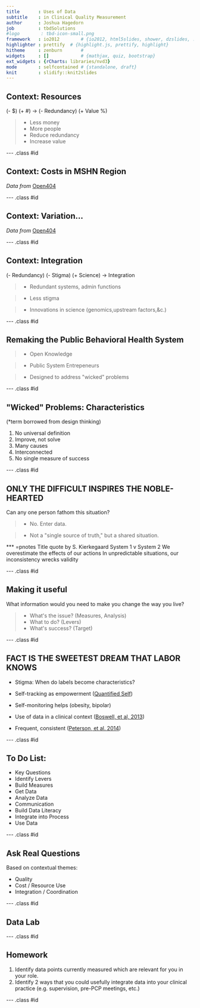 ```yaml
---
title       : Uses of Data
subtitle    : in Clinical Quality Measurement
author      : Joshua Hagedorn
job         : tbdSolutions
#logo        : tbd-icon-small.png
framework   : io2012        # {io2012, html5slides, shower, dzslides, ...}
highlighter : prettify  # {highlight.js, prettify, highlight}
hitheme     : zenburn       #      
widgets     : []            # {mathjax, quiz, bootstrap}
ext_widgets : {rCharts: libraries/nvd3}
mode        : selfcontained # {standalone, draft}
knit        : slidify::knit2slides
---
```




## Context: Resources
(- $) (+ #) -> (- Redundancy) (+ Value %)

>- Less money
>- More people
>- Reduce redundancy
>- Increase value

--- .class #id 

## Context: Costs in MSHN Region


<div id = 'chart31005322f0c' class = 'rChart nvd3'></div>
<script type='text/javascript'>
 $(document).ready(function(){
      drawchart31005322f0c()
    });
    function drawchart31005322f0c(){  
      var opts = {
 "dom": "chart31005322f0c",
"width":    800,
"height":    400,
"x": "FY",
"y": "CostInMillions",
"group": "ServiceType",
"type": "stackedAreaChart",
"id": "chart31005322f0c" 
},
        data = [
 {
 "X": 1,
"FY": 2006,
"ServiceType": "Care Coordination",
"CostInMillions":      42.613862,
"Cost1kSvd":     5353500.25 
},
{
 "X": 2,
"FY": 2006,
"ServiceType": "Crisis and Respite",
"CostInMillions":       6.931051,
"Cost1kSvd":      870735.05 
},
{
 "X": 3,
"FY": 2006,
"ServiceType": "Employment Services",
"CostInMillions":      30.669278,
"Cost1kSvd":     3852924.37 
},
{
 "X": 4,
"FY": 2006,
"ServiceType": "Equipment",
"CostInMillions":       1.036978,
"Cost1kSvd":      130273.62 
},
{
 "X": 5,
"FY": 2006,
"ServiceType": "Home & Community Based Services",
"CostInMillions":     130.055799,
"Cost1kSvd":    16338668.22 
},
{
 "X": 6,
"FY": 2006,
"ServiceType": "Hospital-based Services",
"CostInMillions":      30.287516,
"Cost1kSvd":     3804964.32 
},
{
 "X": 7,
"FY": 2006,
"ServiceType": "Medication",
"CostInMillions":        9.74048,
"Cost1kSvd":     1223678.39 
},
{
 "X": 8,
"FY": 2006,
"ServiceType": "Other",
"CostInMillions":       1.247035,
"Cost1kSvd":      156662.69 
},
{
 "X": 9,
"FY": 2006,
"ServiceType": "Outpatient Treatment",
"CostInMillions":      12.323178,
"Cost1kSvd":     1548137.94 
},
{
 "X": 10,
"FY": 2006,
"ServiceType": "Physical Health Services",
"CostInMillions":       8.868717,
"Cost1kSvd":     1114160.43 
},
{
 "X": 11,
"FY": 2006,
"ServiceType": "Screening & Assessment",
"CostInMillions":       9.032421,
"Cost1kSvd":     1134726.26 
},
{
 "X": 12,
"FY": 2006,
"ServiceType": "Transportation",
"CostInMillions":       2.321038,
"Cost1kSvd":      291587.69 
},
{
 "X": 13,
"FY": 2007,
"ServiceType": "Care Coordination",
"CostInMillions":       46.87062,
"Cost1kSvd":     5973062.32 
},
{
 "X": 14,
"FY": 2007,
"ServiceType": "Crisis and Respite",
"CostInMillions":       8.850937,
"Cost1kSvd":     1127938.96 
},
{
 "X": 15,
"FY": 2007,
"ServiceType": "Employment Services",
"CostInMillions":      31.269296,
"Cost1kSvd":     3984872.69 
},
{
 "X": 16,
"FY": 2007,
"ServiceType": "Equipment",
"CostInMillions":       0.391234,
"Cost1kSvd":       49857.78 
},
{
 "X": 17,
"FY": 2007,
"ServiceType": "Home & Community Based Services",
"CostInMillions":     138.880188,
"Cost1kSvd":    17698507.46 
},
{
 "X": 18,
"FY": 2007,
"ServiceType": "Hospital-based Services",
"CostInMillions":      27.125668,
"Cost1kSvd":     3456820.19 
},
{
 "X": 19,
"FY": 2007,
"ServiceType": "Medication",
"CostInMillions":       8.595706,
"Cost1kSvd":     1095413.02 
},
{
 "X": 20,
"FY": 2007,
"ServiceType": "Other",
"CostInMillions":       2.871638,
"Cost1kSvd":      365953.61 
},
{
 "X": 21,
"FY": 2007,
"ServiceType": "Outpatient Treatment",
"CostInMillions":      11.864475,
"Cost1kSvd":     1511975.91 
},
{
 "X": 22,
"FY": 2007,
"ServiceType": "Physical Health Services",
"CostInMillions":       8.589161,
"Cost1kSvd":     1094578.95 
},
{
 "X": 23,
"FY": 2007,
"ServiceType": "Screening & Assessment",
"CostInMillions":       9.531487,
"Cost1kSvd":     1214666.37 
},
{
 "X": 24,
"FY": 2007,
"ServiceType": "Transportation",
"CostInMillions":       1.056393,
"Cost1kSvd":      134623.81 
},
{
 "X": 25,
"FY": 2008,
"ServiceType": "Care Coordination",
"CostInMillions":      49.248123,
"Cost1kSvd":     6379290.54 
},
{
 "X": 26,
"FY": 2008,
"ServiceType": "Crisis and Respite",
"CostInMillions":       7.590687,
"Cost1kSvd":      983249.61 
},
{
 "X": 27,
"FY": 2008,
"ServiceType": "Employment Services",
"CostInMillions":      39.490188,
"Cost1kSvd":     5115309.33 
},
{
 "X": 28,
"FY": 2008,
"ServiceType": "Equipment",
"CostInMillions":       0.940484,
"Cost1kSvd":      121824.35 
},
{
 "X": 29,
"FY": 2008,
"ServiceType": "Home & Community Based Services",
"CostInMillions":     137.356028,
"Cost1kSvd":    17792231.61 
},
{
 "X": 30,
"FY": 2008,
"ServiceType": "Hospital-based Services",
"CostInMillions":      27.022979,
"Cost1kSvd":     3500385.88 
},
{
 "X": 31,
"FY": 2008,
"ServiceType": "Medication",
"CostInMillions":       8.679773,
"Cost1kSvd":     1124322.93 
},
{
 "X": 32,
"FY": 2008,
"ServiceType": "Other",
"CostInMillions":       0.392004,
"Cost1kSvd":       50777.72 
},
{
 "X": 33,
"FY": 2008,
"ServiceType": "Outpatient Treatment",
"CostInMillions":      12.003843,
"Cost1kSvd":     1554901.94 
},
{
 "X": 34,
"FY": 2008,
"ServiceType": "Physical Health Services",
"CostInMillions":       9.953256,
"Cost1kSvd":     1289281.87 
},
{
 "X": 35,
"FY": 2008,
"ServiceType": "Screening & Assessment",
"CostInMillions":       9.333895,
"Cost1kSvd":     1209053.76 
},
{
 "X": 36,
"FY": 2008,
"ServiceType": "Transportation",
"CostInMillions":       2.241453,
"Cost1kSvd":      290343.65 
},
{
 "X": 37,
"FY": 2009,
"ServiceType": "Care Coordination",
"CostInMillions":      49.210999,
"Cost1kSvd":     6149837.42 
},
{
 "X": 38,
"FY": 2009,
"ServiceType": "Crisis and Respite",
"CostInMillions":       8.149038,
"Cost1kSvd":     1018375.16 
},
{
 "X": 39,
"FY": 2009,
"ServiceType": "Employment Services",
"CostInMillions":      30.183907,
"Cost1kSvd":     3772045.36 
},
{
 "X": 40,
"FY": 2009,
"ServiceType": "Equipment",
"CostInMillions":       1.083057,
"Cost1kSvd":      135348.29 
},
{
 "X": 41,
"FY": 2009,
"ServiceType": "Home & Community Based Services",
"CostInMillions":     156.685168,
"Cost1kSvd":    19580750.81 
},
{
 "X": 42,
"FY": 2009,
"ServiceType": "Hospital-based Services",
"CostInMillions":      27.384664,
"Cost1kSvd":     3422227.44 
},
{
 "X": 43,
"FY": 2009,
"ServiceType": "Medication",
"CostInMillions":       9.961766,
"Cost1kSvd":     1244909.52 
},
{
 "X": 44,
"FY": 2009,
"ServiceType": "Other",
"CostInMillions":       0.554721,
"Cost1kSvd":       69322.79 
},
{
 "X": 45,
"FY": 2009,
"ServiceType": "Outpatient Treatment",
"CostInMillions":      13.971857,
"Cost1kSvd":     1746045.61 
},
{
 "X": 46,
"FY": 2009,
"ServiceType": "Physical Health Services",
"CostInMillions":       8.846238,
"Cost1kSvd":     1105503.37 
},
{
 "X": 47,
"FY": 2009,
"ServiceType": "Screening & Assessment",
"CostInMillions":       9.576346,
"Cost1kSvd":     1196744.06 
},
{
 "X": 48,
"FY": 2009,
"ServiceType": "Transportation",
"CostInMillions":       1.727071,
"Cost1kSvd":      215829.92 
},
{
 "X": 49,
"FY": 2010,
"ServiceType": "Care Coordination",
"CostInMillions":      50.757631,
"Cost1kSvd":      6373384.1 
},
{
 "X": 50,
"FY": 2010,
"ServiceType": "Crisis and Respite",
"CostInMillions":       8.088793,
"Cost1kSvd":     1015669.64 
},
{
 "X": 51,
"FY": 2010,
"ServiceType": "Employment Services",
"CostInMillions":       32.54015,
"Cost1kSvd":     4085905.32 
},
{
 "X": 52,
"FY": 2010,
"ServiceType": "Equipment",
"CostInMillions":       1.126856,
"Cost1kSvd":      141493.72 
},
{
 "X": 53,
"FY": 2010,
"ServiceType": "Home & Community Based Services",
"CostInMillions":     157.385646,
"Cost1kSvd":    19762135.36 
},
{
 "X": 54,
"FY": 2010,
"ServiceType": "Hospital-based Services",
"CostInMillions":      27.136653,
"Cost1kSvd":     3407414.99 
},
{
 "X": 55,
"FY": 2010,
"ServiceType": "Medication",
"CostInMillions":      11.888229,
"Cost1kSvd":     1492745.98 
},
{
 "X": 56,
"FY": 2010,
"ServiceType": "Other",
"CostInMillions":       0.606968,
"Cost1kSvd":       76213.96 
},
{
 "X": 57,
"FY": 2010,
"ServiceType": "Outpatient Treatment",
"CostInMillions":       15.84638,
"Cost1kSvd":     1989751.38 
},
{
 "X": 58,
"FY": 2010,
"ServiceType": "Physical Health Services",
"CostInMillions":      14.702819,
"Cost1kSvd":      1846160.1 
},
{
 "X": 59,
"FY": 2010,
"ServiceType": "Screening & Assessment",
"CostInMillions":       9.660163,
"Cost1kSvd":     1212978.78 
},
{
 "X": 60,
"FY": 2010,
"ServiceType": "Transportation",
"CostInMillions":       1.203583,
"Cost1kSvd":      151127.95 
},
{
 "X": 61,
"FY": 2011,
"ServiceType": "Care Coordination",
"CostInMillions":      54.888127,
"Cost1kSvd":     6934697.03 
},
{
 "X": 62,
"FY": 2011,
"ServiceType": "Crisis and Respite",
"CostInMillions":       7.403879,
"Cost1kSvd":      935423.75 
},
{
 "X": 63,
"FY": 2011,
"ServiceType": "Employment Services",
"CostInMillions":      37.750589,
"Cost1kSvd":     4769499.56 
},
{
 "X": 64,
"FY": 2011,
"ServiceType": "Equipment",
"CostInMillions":       1.054661,
"Cost1kSvd":      133248.39 
},
{
 "X": 65,
"FY": 2011,
"ServiceType": "Home & Community Based Services",
"CostInMillions":     175.185575,
"Cost1kSvd":    22133363.87 
},
{
 "X": 66,
"FY": 2011,
"ServiceType": "Hospital-based Services",
"CostInMillions":      30.128484,
"Cost1kSvd":     3806504.61 
},
{
 "X": 67,
"FY": 2011,
"ServiceType": "Medication",
"CostInMillions":      12.005911,
"Cost1kSvd":     1516855.46 
},
{
 "X": 68,
"FY": 2011,
"ServiceType": "Other",
"CostInMillions":       0.286611,
"Cost1kSvd":       48993.33 
},
{
 "X": 69,
"FY": 2011,
"ServiceType": "Outpatient Treatment",
"CostInMillions":      16.445063,
"Cost1kSvd":     2077708.53 
},
{
 "X": 70,
"FY": 2011,
"ServiceType": "Physical Health Services",
"CostInMillions":      13.057021,
"Cost1kSvd":     1649655.21 
},
{
 "X": 71,
"FY": 2011,
"ServiceType": "Screening & Assessment",
"CostInMillions":       9.860682,
"Cost1kSvd":     1245822.11 
},
{
 "X": 72,
"FY": 2011,
"ServiceType": "Transportation",
"CostInMillions":       1.484749,
"Cost1kSvd":      187586.73 
},
{
 "X": 73,
"FY": 2012,
"ServiceType": "Care Coordination",
"CostInMillions":      60.340533,
"Cost1kSvd":     7605310.44 
},
{
 "X": 74,
"FY": 2012,
"ServiceType": "Crisis and Respite",
"CostInMillions":       7.637112,
"Cost1kSvd":      962580.29 
},
{
 "X": 75,
"FY": 2012,
"ServiceType": "Employment Services",
"CostInMillions":      41.298085,
"Cost1kSvd":     5205203.55 
},
{
 "X": 76,
"FY": 2012,
"ServiceType": "Equipment",
"CostInMillions":       0.829144,
"Cost1kSvd":      104505.17 
},
{
 "X": 77,
"FY": 2012,
"ServiceType": "Home & Community Based Services",
"CostInMillions":     175.699641,
"Cost1kSvd":    22145152.63 
},
{
 "X": 78,
"FY": 2012,
"ServiceType": "Hospital-based Services",
"CostInMillions":      29.670014,
"Cost1kSvd":     3739603.48 
},
{
 "X": 79,
"FY": 2012,
"ServiceType": "Medication",
"CostInMillions":      16.318993,
"Cost1kSvd":     2056843.08 
},
{
 "X": 80,
"FY": 2012,
"ServiceType": "Other",
"CostInMillions":       0.279391,
"Cost1kSvd":       42851.38 
},
{
 "X": 81,
"FY": 2012,
"ServiceType": "Outpatient Treatment",
"CostInMillions":       18.95636,
"Cost1kSvd":     2389256.37 
},
{
 "X": 82,
"FY": 2012,
"ServiceType": "Physical Health Services",
"CostInMillions":      11.806161,
"Cost1kSvd":     1488046.51 
},
{
 "X": 83,
"FY": 2012,
"ServiceType": "Screening & Assessment",
"CostInMillions":      13.291204,
"Cost1kSvd":     1675221.07 
},
{
 "X": 84,
"FY": 2012,
"ServiceType": "Transportation",
"CostInMillions":        2.71721,
"Cost1kSvd":      342476.68 
},
{
 "X": 85,
"FY": 2013,
"ServiceType": "Care Coordination",
"CostInMillions":      62.491678,
"Cost1kSvd":        7584862 
},
{
 "X": 86,
"FY": 2013,
"ServiceType": "Crisis and Respite",
"CostInMillions":       6.349919,
"Cost1kSvd":      770714.77 
},
{
 "X": 87,
"FY": 2013,
"ServiceType": "Employment Services",
"CostInMillions":      38.932099,
"Cost1kSvd":     4725342.76 
},
{
 "X": 88,
"FY": 2013,
"ServiceType": "Equipment",
"CostInMillions":       1.144716,
"Cost1kSvd":      138938.71 
},
{
 "X": 89,
"FY": 2013,
"ServiceType": "Home & Community Based Services",
"CostInMillions":     182.226429,
"Cost1kSvd":    22117542.06 
},
{
 "X": 90,
"FY": 2013,
"ServiceType": "Hospital-based Services",
"CostInMillions":      30.654286,
"Cost1kSvd":     3720631.87 
},
{
 "X": 91,
"FY": 2013,
"ServiceType": "Medication",
"CostInMillions":       7.625619,
"Cost1kSvd":      925551.52 
},
{
 "X": 92,
"FY": 2013,
"ServiceType": "Other",
"CostInMillions":       0.882651,
"Cost1kSvd":      107130.84 
},
{
 "X": 93,
"FY": 2013,
"ServiceType": "Outpatient Treatment",
"CostInMillions":      22.203813,
"Cost1kSvd":     2694964.56 
},
{
 "X": 94,
"FY": 2013,
"ServiceType": "Physical Health Services",
"CostInMillions":      23.318153,
"Cost1kSvd":     2830216.41 
},
{
 "X": 95,
"FY": 2013,
"ServiceType": "Screening & Assessment",
"CostInMillions":       14.15695,
"Cost1kSvd":     1718284.99 
},
{
 "X": 96,
"FY": 2013,
"ServiceType": "Transportation",
"CostInMillions":       2.707066,
"Cost1kSvd":       328567.3 
} 
]
  
      if(!(opts.type==="pieChart" || opts.type==="sparklinePlus" || opts.type==="bulletChart")) {
        var data = d3.nest()
          .key(function(d){
            //return opts.group === undefined ? 'main' : d[opts.group]
            //instead of main would think a better default is opts.x
            return opts.group === undefined ? opts.y : d[opts.group];
          })
          .entries(data);
      }
      
      if (opts.disabled != undefined){
        data.map(function(d, i){
          d.disabled = opts.disabled[i]
        })
      }
      
      nv.addGraph(function() {
        var chart = nv.models[opts.type]()
          .width(opts.width)
          .height(opts.height)
          
        if (opts.type != "bulletChart"){
          chart
            .x(function(d) { return d[opts.x] })
            .y(function(d) { return d[opts.y] })
        }
          
         
        
          
        chart.xAxis
  .axisLabel("Year")
  .width(    62)

        
        
        chart.yAxis
  .axisLabel("Total cost, in millions")
  .width(    62)
      
       d3.select("#" + opts.id)
        .append('svg')
        .datum(data)
        .transition().duration(500)
        .call(chart);

       nv.utils.windowResize(chart.update);
       return chart;
      });
    };
</script>

*Data from* [Open404](https://github.com/j-hagedorn/open404)

--- .class #id 

## Context: Variation...


<div id = 'chart37302f1843e7' class = 'rChart nvd3'></div>
<script type='text/javascript'>
 $(document).ready(function(){
      drawchart37302f1843e7()
    });
    function drawchart37302f1843e7(){  
      var opts = {
 "dom": "chart37302f1843e7",
"width":    800,
"height":    400,
"x": "CMHSP",
"y": "CostPerUnit",
"group": "FirstofService.Description",
"type": "multiBarChart",
"id": "chart37302f1843e7" 
},
        data = [
 {
 "X": 1,
"CMHSP": "Bay-Arenac",
"FirstofService.Description": "Local Psychiatric Hospital - Acute Community PT73",
"CostPerUnit":         552.21,
"UnitPerPerson":            6.1,
"CostPerPerson":        3347.99,
"SumOfCases": 429,
"SumOfCost": 1436289,
"Perc_Svd":            7.6 
},
{
 "X": 2,
"CMHSP": "Bay-Arenac",
"FirstofService.Description": "Local Psychiatric Hospital/IMD PT68",
"CostPerUnit":         660.04,
"UnitPerPerson":            8.9,
"CostPerPerson":        5903.67,
"SumOfCases": 18,
"SumOfCost": 106266,
"Perc_Svd":            0.3 
},
{
 "X": 3,
"CMHSP": "Bay-Arenac",
"FirstofService.Description": "State Psychiatric Hospital - Inpatient PT22",
"CostPerUnit":         340.35,
"UnitPerPerson":             99,
"CostPerPerson":       33695.12,
"SumOfCases": 8,
"SumOfCost": 269561,
"Perc_Svd":            0.1 
},
{
 "X": 4,
"CMHSP": "Clinton Eaton Ingham",
"FirstofService.Description": "Local Psychiatric Hospital/IMD PT68",
"CostPerUnit":         437.98,
"UnitPerPerson":           12.5,
"CostPerPerson":        5457.02,
"SumOfCases": 731,
"SumOfCost": 3989084,
"Perc_Svd":            9.4 
},
{
 "X": 5,
"CMHSP": "Clinton Eaton Ingham",
"FirstofService.Description": "State Psychiatric Hospital - Inpatient PT22",
"CostPerUnit":         624.92,
"UnitPerPerson":           85.4,
"CostPerPerson":       53360.91,
"SumOfCases": 67,
"SumOfCost": 3575181,
"Perc_Svd":            0.9 
},
{
 "X": 6,
"CMHSP": "CMH for Central Michigan",
"FirstofService.Description": "Local Psychiatric Hospital - Acute Community PT73",
"CostPerUnit":         647.49,
"UnitPerPerson":            6.8,
"CostPerPerson":        4376.79,
"SumOfCases": 466,
"SumOfCost": 2039586,
"Perc_Svd":            5.7 
},
{
 "X": 7,
"CMHSP": "CMH for Central Michigan",
"FirstofService.Description": "Local Psychiatric Hospital/IMD PT68",
"CostPerUnit":         748.67,
"UnitPerPerson":            8.1,
"CostPerPerson":        6069.02,
"SumOfCases": 47,
"SumOfCost": 285244,
"Perc_Svd":            0.6 
},
{
 "X": 8,
"CMHSP": "CMH for Central Michigan",
"FirstofService.Description": "State Psychiatric Hospital - Inpatient PT22",
"CostPerUnit":         502.07,
"UnitPerPerson":          181.4,
"CostPerPerson":       91097.44,
"SumOfCases": 18,
"SumOfCost": 1639754,
"Perc_Svd":            0.2 
},
{
 "X": 9,
"CMHSP": "Gratiot",
"FirstofService.Description": "Local Psychiatric Hospital - Acute Community PT73",
"CostPerUnit":         647.99,
"UnitPerPerson":            6.8,
"CostPerPerson":        4434.41,
"SumOfCases": 83,
"SumOfCost": 368056,
"Perc_Svd":            5.2 
},
{
 "X": 10,
"CMHSP": "Gratiot",
"FirstofService.Description": "Local Psychiatric Hospital/IMD PT68",
"CostPerUnit":         603.36,
"UnitPerPerson":            3.6,
"CostPerPerson":        2159.39,
"SumOfCases": 38,
"SumOfCost": 82057,
"Perc_Svd":            2.4 
},
{
 "X": 11,
"CMHSP": "Gratiot",
"FirstofService.Description": "State Psychiatric Hospital - Inpatient PT22",
"CostPerUnit":         518.42,
"UnitPerPerson":          115.7,
"CostPerPerson":          59964,
"SumOfCases": 3,
"SumOfCost": 179892,
"Perc_Svd":            0.2 
},
{
 "X": 12,
"CMHSP": "Huron",
"FirstofService.Description": "Local Psychiatric Hospital - Acute Community PT73",
"CostPerUnit":         591.75,
"UnitPerPerson":            8.9,
"CostPerPerson":        5271.99,
"SumOfCases": 77,
"SumOfCost": 405943,
"Perc_Svd":            6.8 
},
{
 "X": 13,
"CMHSP": "Huron",
"FirstofService.Description": "Local Psychiatric Hospital/IMD PT68",
"CostPerUnit":         628.55,
"UnitPerPerson":            6.8,
"CostPerPerson":        4285.55,
"SumOfCases": 11,
"SumOfCost": 47141,
"Perc_Svd":              1 
},
{
 "X": 14,
"CMHSP": "Ionia",
"FirstofService.Description": "Local Psychiatric Hospital - Acute Community PT73",
"CostPerUnit":         794.38,
"UnitPerPerson":           10.7,
"CostPerPerson":        8514.39,
"SumOfCases": 71,
"SumOfCost": 604522,
"Perc_Svd":            3.7 
},
{
 "X": 15,
"CMHSP": "Ionia",
"FirstofService.Description": "Local Psychiatric Hospital/IMD PT68",
"CostPerUnit":         193.92,
"UnitPerPerson":           11.6,
"CostPerPerson":        2258.59,
"SumOfCases": 17,
"SumOfCost": 38396,
"Perc_Svd":            0.9 
},
{
 "X": 16,
"CMHSP": "Ionia",
"FirstofService.Description": "State Psychiatric Hospital - Inpatient PT22",
"CostPerUnit":         356.18,
"UnitPerPerson":           60.2,
"CostPerPerson":       21459.75,
"SumOfCases": 4,
"SumOfCost": 85839,
"Perc_Svd":            0.2 
},
{
 "X": 17,
"CMHSP": "Lifeways",
"FirstofService.Description": "Local Psychiatric Hospital - Acute Community PT73",
"CostPerUnit":         526.26,
"UnitPerPerson":            8.2,
"CostPerPerson":        4300.48,
"SumOfCases": 728,
"SumOfCost": 3130747,
"Perc_Svd":           10.9 
},
{
 "X": 18,
"CMHSP": "Lifeways",
"FirstofService.Description": "Local Psychiatric Hospital/IMD PT68",
"CostPerUnit":         610.13,
"UnitPerPerson":           11.7,
"CostPerPerson":        7150.78,
"SumOfCases": 150,
"SumOfCost": 1072617,
"Perc_Svd":            2.2 
},
{
 "X": 19,
"CMHSP": "Lifeways",
"FirstofService.Description": "State Psychiatric Hospital - Inpatient PT22",
"CostPerUnit":         560.35,
"UnitPerPerson":          167.2,
"CostPerPerson":       93696.68,
"SumOfCases": 19,
"SumOfCost": 1780237,
"Perc_Svd":            0.3 
},
{
 "X": 20,
"CMHSP": "Montcalm",
"FirstofService.Description": "Local Psychiatric Hospital - Acute Community PT73",
"CostPerUnit":         756.22,
"UnitPerPerson":            7.9,
"CostPerPerson":        6000.98,
"SumOfCases": 124,
"SumOfCost": 744121,
"Perc_Svd":           11.4 
},
{
 "X": 21,
"CMHSP": "Montcalm",
"FirstofService.Description": "Local Psychiatric Hospital/IMD PT68",
"CostPerUnit":         725.83,
"UnitPerPerson":            9.3,
"CostPerPerson":        6765.79,
"SumOfCases": 28,
"SumOfCost": 189442,
"Perc_Svd":            2.6 
},
{
 "X": 22,
"CMHSP": "Montcalm",
"FirstofService.Description": "State Psychiatric Hospital - Inpatient PT22",
"CostPerUnit":         472.27,
"UnitPerPerson":             90,
"CostPerPerson":          42504,
"SumOfCases": 5,
"SumOfCost": 212520,
"Perc_Svd":            0.5 
},
{
 "X": 23,
"CMHSP": "Newaygo",
"FirstofService.Description": "Local Psychiatric Hospital - Acute Community PT73",
"CostPerUnit":         673.53,
"UnitPerPerson":            9.9,
"CostPerPerson":        6679.18,
"SumOfCases": 84,
"SumOfCost": 561051,
"Perc_Svd":            4.5 
},
{
 "X": 24,
"CMHSP": "Newaygo",
"FirstofService.Description": "Local Psychiatric Hospital/IMD PT68",
"CostPerUnit":         616.91,
"UnitPerPerson":           12.8,
"CostPerPerson":        7904.12,
"SumOfCases": 16,
"SumOfCost": 126466,
"Perc_Svd":            0.9 
},
{
 "X": 25,
"CMHSP": "Newaygo",
"FirstofService.Description": "State Psychiatric Hospital - Inpatient PT22",
"CostPerUnit":          611.9,
"UnitPerPerson":             52,
"CostPerPerson":       31818.67,
"SumOfCases": 3,
"SumOfCost": 95456,
"Perc_Svd":            0.2 
},
{
 "X": 26,
"CMHSP": "Saginaw",
"FirstofService.Description": "Local Psychiatric Hospital - Acute Community PT73",
"CostPerUnit":          593.1,
"UnitPerPerson":           10.3,
"CostPerPerson":        6092.41,
"SumOfCases": 474,
"SumOfCost": 2887804,
"Perc_Svd":           10.6 
},
{
 "X": 27,
"CMHSP": "Saginaw",
"FirstofService.Description": "Local Psychiatric Hospital/IMD PT68",
"CostPerUnit":         549.46,
"UnitPerPerson":           12.3,
"CostPerPerson":        6765.25,
"SumOfCases": 16,
"SumOfCost": 108244,
"Perc_Svd":            0.4 
},
{
 "X": 28,
"CMHSP": "Saginaw",
"FirstofService.Description": "State Psychiatric Hospital - Inpatient PT22",
"CostPerUnit":         462.28,
"UnitPerPerson":            168,
"CostPerPerson":       77663.44,
"SumOfCases": 27,
"SumOfCost": 2096913,
"Perc_Svd":            0.6 
},
{
 "X": 29,
"CMHSP": "Shiawassee",
"FirstofService.Description": "Local Psychiatric Hospital - Acute Community PT73",
"CostPerUnit":         561.79,
"UnitPerPerson":            7.8,
"CostPerPerson":        4370.58,
"SumOfCases": 168,
"SumOfCost": 734258,
"Perc_Svd":           10.2 
},
{
 "X": 30,
"CMHSP": "Shiawassee",
"FirstofService.Description": "Local Psychiatric Hospital/IMD PT68",
"CostPerUnit":         795.44,
"UnitPerPerson":            9.5,
"CostPerPerson":        7520.55,
"SumOfCases": 11,
"SumOfCost": 82726,
"Perc_Svd":            0.7 
},
{
 "X": 31,
"CMHSP": "Shiawassee",
"FirstofService.Description": "State Psychiatric Hospital - Inpatient PT22",
"CostPerUnit":         275.49,
"UnitPerPerson":             75,
"CostPerPerson":          20662,
"SumOfCases": 4,
"SumOfCost": 82648,
"Perc_Svd":            0.2 
},
{
 "X": 32,
"CMHSP": "Tuscola",
"FirstofService.Description": "Local Psychiatric Hospital - Acute Community PT73",
"CostPerUnit":         583.06,
"UnitPerPerson":            7.7,
"CostPerPerson":        4487.94,
"SumOfCases": 109,
"SumOfCost": 489185,
"Perc_Svd":            8.8 
},
{
 "X": 33,
"CMHSP": "Tuscola",
"FirstofService.Description": "Local Psychiatric Hospital/IMD PT68",
"CostPerUnit":         562.46,
"UnitPerPerson":            6.8,
"CostPerPerson":        3796.62,
"SumOfCases": 8,
"SumOfCost": 30373,
"Perc_Svd":            0.6 
},
{
 "X": 34,
"CMHSP": "Tuscola",
"FirstofService.Description": "State Psychiatric Hospital - Inpatient PT22",
"CostPerUnit":         442.11,
"UnitPerPerson":          108.2,
"CostPerPerson":       47858.75,
"SumOfCases": 4,
"SumOfCost": 191435,
"Perc_Svd":            0.3 
} 
]
  
      if(!(opts.type==="pieChart" || opts.type==="sparklinePlus" || opts.type==="bulletChart")) {
        var data = d3.nest()
          .key(function(d){
            //return opts.group === undefined ? 'main' : d[opts.group]
            //instead of main would think a better default is opts.x
            return opts.group === undefined ? opts.y : d[opts.group];
          })
          .entries(data);
      }
      
      if (opts.disabled != undefined){
        data.map(function(d, i){
          d.disabled = opts.disabled[i]
        })
      }
      
      nv.addGraph(function() {
        var chart = nv.models[opts.type]()
          .width(opts.width)
          .height(opts.height)
          
        if (opts.type != "bulletChart"){
          chart
            .x(function(d) { return d[opts.x] })
            .y(function(d) { return d[opts.y] })
        }
          
         
        chart
  .color([ "#bdc9e1", "#67a9cf", "#02818a" ])
          
        chart.xAxis
  .axisLabel("CMHSP")
  .width(    62)

        
        
        chart.yAxis
  .axisLabel("Cost per day, 2013")
  .width(    62)
      
       d3.select("#" + opts.id)
        .append('svg')
        .datum(data)
        .transition().duration(500)
        .call(chart);

       nv.utils.windowResize(chart.update);
       return chart;
      });
    };
</script>

*Data from* [Open404](https://github.com/j-hagedorn/open404)

--- .class #id 

## Context: Integration
(- Redundancy) (- Stigma) (+ Science) -> Integration

>- Redundant systems, admin functions

>- Less stigma

>- Innovations in science (genomics,upstream factors,&c.)

--- .class #id 

## Remaking the Public Behavioral Health System

>- Open Knowledge

>- Public System Entrepeneurs

>- Designed to address "wicked" problems

--- .class #id 

## "Wicked" Problems: Characteristics
(*term borrowed from design thinking)

1. No universal definition
2. Improve, not solve
3. Many causes
4. Interconnected
5. No single measure of success

--- .class #id 

## ONLY THE DIFFICULT INSPIRES THE NOBLE-HEARTED 

Can any one person fathom this situation?

>- No.   Enter data.

>- Not a "single source of truth," but a shared situation.

*** =pnotes
Title quote by S. Kierkegaard
System 1 v System 2 
We overestimate the effects of our actions
In unpredictable situations, our inconsistency wrecks validity

--- .class #id 

## Making it useful

What information would you need to make you change the way you live?

>- What's the issue? (Measures, Analysis)
>- What to do? (Levers)
>- What's success? (Target)

--- .class #id 

## FACT IS THE SWEETEST DREAM THAT LABOR KNOWS

* Stigma: When do labels become characteristics?

* Self-tracking as empowerment
([Quantified Self](http://quantifiedself.com/))

* Self-monitoring helps (obesity, bipolar)

* Use of data in a clinical context
([Boswell, et al, 2013](http://www.scottdmiller.com/wp-content/uploads/2014/06/Implementing-routine-outcome-monitoring-in-clinical-practice-Benefits-challenges-and-solutions-Psychotherapy-Research_Boswell-Kraus-Mi.pdf))

* Frequent, consistent 
([Peterson, et al. 2014](http://onlinelibrary.wiley.com/doi/10.1002/oby.20807/full))

--- .class #id 

## To Do List:

* Key Questions
* Identify Levers
* Build Measures
* Get Data
* Analyze Data
* Communication
* Build Data Literacy
* Integrate into Process
* Use Data

--- .class #id 

## Ask Real Questions

Based on contextual themes:
* Quality
* Cost / Resource Use
* Integration / Coordination

--- .class #id

## Data Lab

--- .class #id

## Homework
1. Identify data points currently measured which are relevant for you in your role.
2. Identify 2 ways that you could usefully integrate data into your clinical practice (e.g. supervision, pre-PCP meetings, etc.)

--- .class #id

<style> 
.title-slide {
  background-color: #ffffff; /* #EDE0CF; ; #CA9F9D*/
  /* background-image:url(http://goo.gl/EpXln); */
} 
</style>
